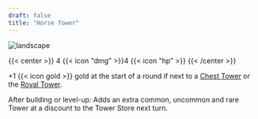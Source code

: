 ```yaml
---
draft: false
title: "Horse Tower"
---
```


![landscape](/images/towers/towerS_22.png)

{{< center >}}
4 {{< icon "dmg" >}}4 {{< icon "hp" >}}
{{< /center >}}

+1 {{< icon gold >}} gold at the start of a round if next to a [Chest Tower](/towers/chest-tower) or the [Royal Tower](/towers/royal-tower).

After building or level-up:
Adds an extra common, uncommon and rare Tower at a discount to the Tower Store next turn.